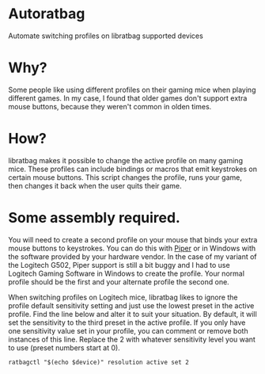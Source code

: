 # Autoratbag
Automate switching profiles on libratbag supported devices


# Why?

Some people like using different profiles on their gaming mice when playing different games. In my case, I found that older games don't support extra mouse buttons, because they weren't common in olden times.

# How?

libratbag makes it possible to change the active profile on many gaming mice. These profiles can include bindings or macros that emit keystrokes on certain mouse buttons. This script changes the profile, runs your game, then changes it back when the user quits their game.

# Some assembly required.

You will need to create a second profile on your mouse that binds your extra mouse buttons to keystrokes. You can do this with [Piper](https://github.com/libratbag/piper) or in Windows with the software provided by your hardware vendor. In the case of my variant of the Logitech G502, Piper support is still a bit buggy and I had to use Logitech Gaming Software in Windows to create the profile. Your normal profile should be the first and your alternate profile the second one.

When switching profiles on Logitech mice, libratbag likes to ignore the profile default sensitivity setting and just use the lowest preset in the active profile. Find the line below and alter it to suit your situation. By default, it will  set the sensitivity to the third preset in the active profile. If you only have one sensitivity value set in your profile, you can comment or remove both instances of this line. Replace the 2 with whatever sensitivity level you want to use (preset numbers start at 0).

    ratbagctl "$(echo $device)" resolution active set 2 
